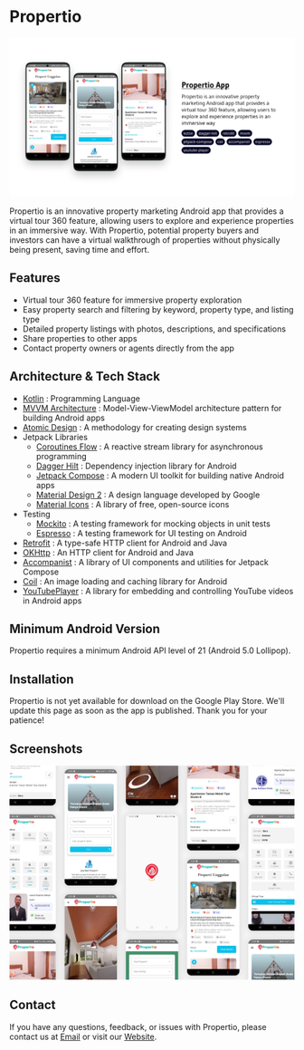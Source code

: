 # Propertio

![Propertio](/header.png)

Propertio is an innovative property marketing Android app that provides a virtual tour 360 feature, allowing users to explore and experience properties in an immersive way. With Propertio, potential property buyers and investors can have a virtual walkthrough of properties without physically being present, saving time and effort.

## Features

- Virtual tour 360 feature for immersive property exploration
- Easy property search and filtering by keyword, property type, and listing type
- Detailed property listings with photos, descriptions, and specifications
- Share properties to other apps
- Contact property owners or agents directly from the app

  
## Architecture & Tech Stack

- [Kotlin](https://kotlinlang.org/) : Programming Language
- [MVVM Architecture](https://developer.android.com/jetpack/guide?gclid=CjwKCAjwztL2BRATEiwAvnALcqJLqgqW6G8BvPQWpJzNQkY7u8xN6N2a9V1LwT0B_4Bh4Yz4A8lWBoC3f0QAvD_BwE&gclsrc=aw.ds) : Model-View-ViewModel architecture pattern for building Android apps
- [Atomic Design](https://bradfrost.com/blog/post/atomic-web-design/) : A methodology for creating design systems
- Jetpack Libraries
  - [Coroutines Flow](https://developer.android.com/kotlin/flow) : A reactive stream library for asynchronous programming
  - [Dagger Hilt](https://dagger.dev/hilt/) : Dependency injection library for Android
  - [Jetpack Compose](https://developer.android.com/jetpack/compose) : A modern UI toolkit for building native Android apps
  - [Material Design 2](https://material.io/design) : A design language developed by Google
  - [Material Icons](https://fonts.google.com/icons) : A library of free, open-source icons
- Testing
  - [Mockito](https://site.mockito.org/) : A testing framework for mocking objects in unit tests
  - [Espresso](https://developer.android.com/training/testing/espresso) : A testing framework for UI testing on Android
- [Retrofit](https://square.github.io/retrofit/) : A type-safe HTTP client for Android and Java
- [OKHttp](https://square.github.io/okhttp/) : An HTTP client for Android and Java
- [Accompanist](https://github.com/google/accompanist) : A library of UI components and utilities for Jetpack Compose
- [Coil](https://coil-kt.github.io/coil/) : An image loading and caching library for Android
- [YouTubePlayer](https://developers.google.com/youtube/android/player) : A library for embedding and controlling YouTube videos in Android apps

## Minimum Android Version

Propertio requires a minimum Android API level of 21 (Android 5.0 Lollipop).

## Installation

Propertio is not yet available for download on the Google Play Store. We'll update this page as soon as the app is published. Thank you for your patience!

## Screenshots
![Screenshots](/screenshots.png)

## Contact

If you have any questions, feedback, or issues with Propertio, please contact us at [Email](mailto:propertio.id@gmail.com) or visit our [Website](https://dev.propertio.id).

